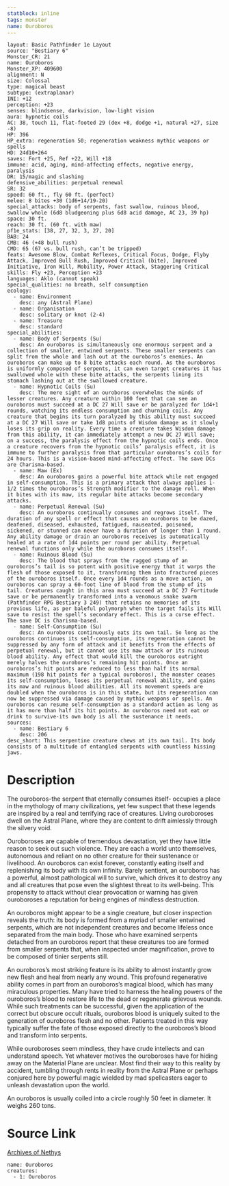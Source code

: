 ```yaml
---
statblock: inline
tags: monster
name: Ouroboros
---
```

```statblock
layout: Basic Pathfinder 1e Layout
source: "Bestiary 6"
Monster_CR: 21
name: Ouroboros
Monster_XP: 409600
alignment: N
size: Colossal
type: magical beast
subtype: (extraplanar)
INI: +12
perception: +23
senses: blindsense, darkvision, low-light vision
aura: hypnotic coils
AC: 38, touch 11, flat-footed 29 (dex +8, dodge +1, natural +27, size -8)
HP: 396
HP_extra: regeneration 50; regeneration weakness mythic weapons or spells
HD: 24d10+264
saves: Fort +25, Ref +22, Will +18
immune: acid, aging, mind-affecting effects, negative energy, paralysis
DR: 15/magic and slashing
defensive_abilities: perpetual renewal
SR: 32
speed: 60 ft., fly 60 ft. (perfect)
melee: 8 bites +30 (1d6+14/19-20)
special_attacks: body of serpents, fast swallow, ruinous blood, swallow whole (6d8 bludgeoning plus 6d8 acid damage, AC 23, 39 hp)
space: 30 ft.
reach: 30 ft. (60 ft. with maw)
pf1e_stats: [38, 27, 32, 3, 27, 20]
BAB: 24
CMB: 46 (+48 bull rush)
CMD: 65 (67 vs. bull rush, can’t be tripped)
feats: Awesome Blow, Combat Reflexes, Critical Focus, Dodge, Flyby Attack, Improved Bull Rush, Improved Critical (bite), Improved Initiative, Iron Will, Mobility, Power Attack, Staggering Critical
skills: Fly +23, Perception +23
languages: Aklo (cannot speak)
special_qualities: no breath, self consumption
ecology:
  - name: Environment
    desc: any (Astral Plane)
  - name: Organisation
    desc: solitary or knot (2-4)
  - name: Treasure
    desc: standard
special_abilities:
  - name: Body of Serpents (Su)
    desc: An ouroboros is simultaneously one enormous serpent and a collection of smaller, entwined serpents. These smaller serpents can split from the whole and lash out at the ouroboros’s enemies. An ouroboros can make up to 8 bite attacks each round. As the ouroboros is uniformly composed of serpents, it can even target creatures it has swallowed whole with these bite attacks, the serpents lining its stomach lashing out at the swallowed creature.
  - name: Hypnotic Coils (Su)
    desc: The mere sight of an ouroboros overwhelms the minds of lesser creatures. Any creature within 100 feet that can see an ouroboros must succeed at a DC 27 Will save or be paralyzed for 1d4+1 rounds, watching its endless consumption and churning coils. Any creature that begins its turn paralyzed by this ability must succeed at a DC 27 Will save or take 1d8 points of Wisdom damage as it slowly loses its grip on reality. Every time a creature takes Wisdom damage from this ability, it can immediately attempt a new DC 27 Will save; on a success, the paralysis effect from the hypnotic coils ends. Once a creature recovers from the hypnotic coils’ paralysis effect, it is immune to further paralysis from that particular ouroboros’s coils for 24 hours. This is a vision-based mind-affecting effect. The save DCs are Charisma-based.
  - name: Maw (Ex)
    desc: An ouroboros gains a powerful bite attack while not engaged in self-consumption. This is a primary attack that always applies 1-1/2 times the ouroboros’s Strength modifier to the damage roll. When it bites with its maw, its regular bite attacks become secondary attacks.
  - name: Perpetual Renewal (Su)
    desc: An ouroboros continually consumes and regrows itself. The duration of any spell or effect that causes an ouroboros to be dazed, deafened, diseased, exhausted, fatigued, nauseated, poisoned, sickened, or stunned can never have a duration of longer than 1 round. Any ability damage or drain an ouroboros receives is automatically healed at a rate of 1d4 points per round per ability. Perpetual renewal functions only while the ouroboros consumes itself.
  - name: Ruinous Blood (Su)
    desc: The blood that sprays from the ragged stump of an ouroboros’s tail is so potent with positive energy that it warps the flesh of those exposed to it, transforming them into fractured pieces of the ouroboros itself. Once every 1d4 rounds as a move action, an ouroboros can spray a 60-foot line of blood from the stump of its tail. Creatures caught in this area must succeed at a DC 27 Fortitude save or be permanently transformed into a venomous snake swarm (Pathfinder RPG Bestiary 3 249) that retains no memories of its previous life, as per baleful polymorph when the target fails its Will save to resist the spell’s secondary effect. This is a curse effect. The save DC is Charisma-based.
  - name: Self-Consumption (Su)
    desc: An ouroboros continuously eats its own tail. So long as the ouroboros continues its self-consumption, its regeneration cannot be suppressed by any form of attack and it benefits from the effects of perpetual renewal, but it cannot use its maw attack or its ruinous blood ability. Any effect that would kill the ouroboros outright merely halves the ouroboros’s remaining hit points. Once an ouroboros’s hit points are reduced to less than half its normal maximum (198 hit points for a typical ouroboros), the monster ceases its self-consumption, loses its perpetual renewal ability, and gains its maw and ruinous blood abilities. All its movement speeds are doubled when the ouroboros is in this state, but its regeneration can now be suppressed via damage caused by mythic weapons or spells. An ouroboros can resume self-consumption as a standard action as long as it has more than half its hit points. An ouroboros need not eat or drink to survive-its own body is all the sustenance it needs.
sources:
  - name: Bestiary 6
    desc: 206
desc_short: This serpentine creature chews at its own tail. Its body consists of a multitude of entangled serpents with countless hissing jaws.
```
# Description
The ouroboros-the serpent that eternally consumes itself- occupies a place in the mythology of many civilizations, yet few suspect that these legends are inspired by a real and terrifying race of creatures. Living ouroboroses dwell on the Astral Plane, where they are content to drift aimlessly through the silvery void. 

Ouroboroses are capable of tremendous devastation, yet they have little reason to seek out such violence. They are each a world unto themselves, autonomous and reliant on no other creature for their sustenance or livelihood. An ouroboros can exist forever, constantly eating itself and replenishing its body with its own infinity. Barely sentient, an ouroboros has a powerful, almost pathological will to survive, which drives it to destroy any and all creatures that pose even the slightest threat to its well-being. This propensity to attack without clear provocation or warning has given ouroboroses a reputation for being engines of mindless destruction. 

An ouroboros might appear to be a single creature, but closer inspection reveals the truth: its body is formed from a myriad of smaller entwined serpents, which are not independent creatures and become lifeless once separated from the main body. Those who have examined serpents detached from an ouroboros report that these creatures too are formed from smaller serpents that, when inspected under magnification, prove to be composed of tinier serpents still. 

An ouroboros’s most striking feature is its ability to almost instantly grow new flesh and heal from nearly any wound. This profound regenerative ability comes in part from an ouroboros’s magical blood, which has many miraculous properties. Many have tried to harness the healing powers of the ouroboros’s blood to restore life to the dead or regenerate grievous wounds. While such treatments can be successful, given the application of the correct but obscure occult rituals, ouroboros blood is uniquely suited to the generation of ouroboros flesh and no other. Patients treated in this way typically suffer the fate of those exposed directly to the ouroboros’s blood and transform into serpents. 

While ouroboroses seem mindless, they have crude intellects and can understand speech. Yet whatever motives the ouroboroses have for hiding away on the Material Plane are unclear. Most find their way to this reality by accident, tumbling through rents in reality from the Astral Plane or perhaps conjured here by powerful magic wielded by mad spellcasters eager to unleash devastation upon the world. 

An ouroboros is usually coiled into a circle roughly 50 feet in diameter. It weighs 260 tons.
# Source Link
[Archives of Nethys](https://aonprd.com/MonsterDisplay.aspx?ItemName=Ouroboros)
```encounter-table
name: Ouroboros
creatures:
  - 1: Ouroboros
```
